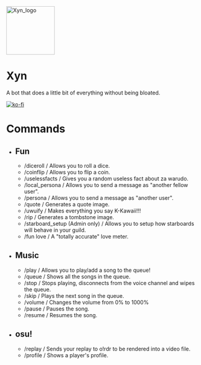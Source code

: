 <img width="128" alt="Xyn_logo" src="https://github.com/Xyn-Development-Team/Xyn/assets/124145361/4fbc9e9d-40fd-4944-a980-123539c95f85">

# Xyn
A bot that does a little bit of everything without being bloated.

[![ko-fi](https://ko-fi.com/img/githubbutton_sm.svg)](https://ko-fi.com/F1F1UVKHA)

# Commands
- ## Fun
    - /diceroll / Allows you to roll a dice.
    - /coinflip / Allows you to flip a coin.
    - /uselessfacts / Gives you a random useless fact about za warudo.
    - /local_persona / Allows you to send a message as "another fellow user".
    - /persona / Allows you to send a message as "another user".
    - /quote / Generates a quote image.
    - /uwuify / Makes everything you say K-Kawaii!!!
    - /rip / Generates a tombstone image.
    - /starboard_setup (Admin only) / Allows you to setup how starboards will behave in your guild.
    - /fun love / A "totally accurate" love meter.
- ## Music
    - /play / Allows you to play/add a song to the queue!
    - /queue / Shows all the songs in the queue.
    - /stop / Stops playing, disconnects from the voice channel and wipes the queue.
    - /skip / Plays the next song in the queue.
    - /volume / Changes the volume from 0% to 1000%
    - /pause / Pauses the song.
    - /resume / Resumes the song.
- ## osu!
    - /replay / Sends your replay to o!rdr to be rendered into a video file.
    - /profile / Shows a player's profile.
